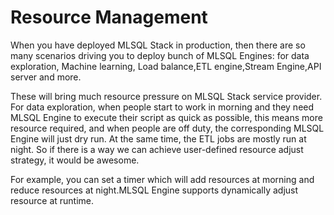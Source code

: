 # Resource Management

When you have deployed MLSQL Stack in production, then there are so many 
scenarios driving you to deploy bunch of MLSQL Engines: for data exploration,
Machine learning, Load balance,ETL engine,Stream Engine,API server and more.

These will bring much resource pressure on MLSQL Stack service provider. For data exploration,
when people start to work in morning and they need  MLSQL Engine to execute their script
as quick as possible, this means more resource required, and when people are off duty,
the corresponding MLSQL Engine will just dry run. At the same time, the ETL jobs are mostly run
at night. So if there is a way we can achieve user-defined resource adjust strategy, it would be awesome.

For example, you can set a timer which will add resources at morning and reduce resources at night.MLSQL Engine
supports dynamically adjust resource at runtime.   
